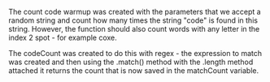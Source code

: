 The count code warmup was created with the parameters that we accept a random string and count how many times the string "code" is found in this string. However, the function should also count words with any letter in the index 2 spot - for example coxe.

The codeCount was created to do this with regex - the expression to match was created and then using the .match() method with the .length method attached it returns the count that is now saved in the matchCount variable. 


